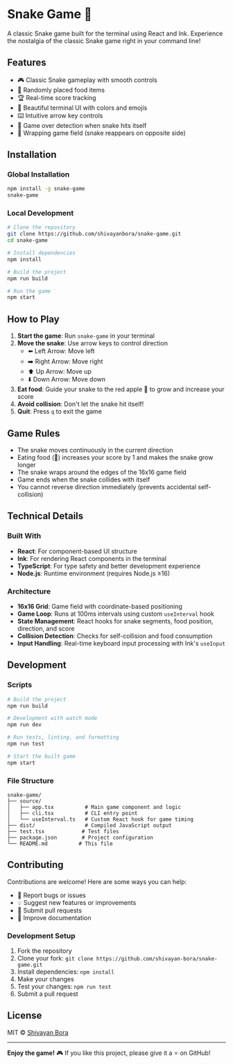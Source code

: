 # Snake Game 🐍

A classic Snake game built for the terminal using React and Ink. Experience the nostalgia of the classic Snake game right in your command line!

## Features

- 🎮 Classic Snake gameplay with smooth controls
- 🍎 Randomly placed food items
- 🏆 Real-time score tracking
- 💚 Beautiful terminal UI with colors and emojis
- ⌨️ Intuitive arrow key controls
- 🎯 Game over detection when snake hits itself
- 🔄 Wrapping game field (snake reappears on opposite side)

## Installation

### Global Installation

```bash
npm install -g snake-game
snake-game
```

### Local Development

```bash
# Clone the repository
git clone https://github.com/shivayanbora/snake-game.git
cd snake-game

# Install dependencies
npm install

# Build the project
npm run build

# Run the game
npm start
```

## How to Play

1. **Start the game**: Run `snake-game` in your terminal
2. **Move the snake**: Use arrow keys to control direction
   - ⬅️ Left Arrow: Move left
   - ➡️ Right Arrow: Move right  
   - ⬆️ Up Arrow: Move up
   - ⬇️ Down Arrow: Move down
3. **Eat food**: Guide your snake to the red apple 🍎 to grow and increase your score
4. **Avoid collision**: Don't let the snake hit itself!
5. **Quit**: Press `q` to exit the game

## Game Rules

- The snake moves continuously in the current direction
- Eating food (🍎) increases your score by 1 and makes the snake grow longer
- The snake wraps around the edges of the 16x16 game field
- Game ends when the snake collides with itself
- You cannot reverse direction immediately (prevents accidental self-collision)

## Technical Details

### Built With

- **React**: For component-based UI structure
- **Ink**: For rendering React components in the terminal
- **TypeScript**: For type safety and better development experience
- **Node.js**: Runtime environment (requires Node.js ≥16)

### Architecture

- **16x16 Grid**: Game field with coordinate-based positioning
- **Game Loop**: Runs at 100ms intervals using custom `useInterval` hook
- **State Management**: React hooks for snake segments, food position, direction, and score
- **Collision Detection**: Checks for self-collision and food consumption
- **Input Handling**: Real-time keyboard input processing with Ink's `useInput`

## Development

### Scripts

```bash
# Build the project
npm run build

# Development with watch mode
npm run dev

# Run tests, linting, and formatting
npm run test

# Start the built game
npm start
```

### File Structure

```
snake-game/
├── source/
│   ├── app.tsx          # Main game component and logic
│   ├── cli.tsx          # CLI entry point
│   └── useInterval.ts   # Custom React hook for game timing
├── dist/                # Compiled JavaScript output
├── test.tsx            # Test files
├── package.json        # Project configuration
└── README.md          # This file
```

## Contributing

Contributions are welcome! Here are some ways you can help:

- 🐛 Report bugs or issues
- 💡 Suggest new features or improvements
- 🔧 Submit pull requests
- 📖 Improve documentation

### Development Setup

1. Fork the repository
2. Clone your fork: `git clone https://github.com/shivayan-bora/snake-game.git`
3. Install dependencies: `npm install`
4. Make your changes
5. Test your changes: `npm run test`
6. Submit a pull request

## License

MIT © [Shivayan Bora](mailto:bora.shivayan@gmail.com)

---

**Enjoy the game!** 🎮 If you like this project, please give it a ⭐ on GitHub!
